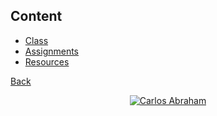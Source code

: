## Content

- [Class](class)
- [Assignments](assignments)
- [Resources](resources)


[Back](../)

<p align="center">
    <a href="https://github.com/19cah">
        <img src="https://img.shields.io/badge/Abraham-%4019cah-orange.svg"
            alt="Carlos Abraham"></a>
</p>
